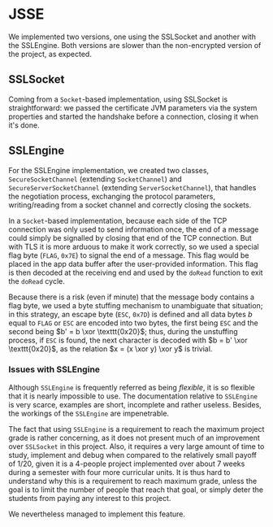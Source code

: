 # JSSE

We implemented two versions, one using the SSLSocket and another with the SSLEngine. Both versions are slower than the non-encrypted version of the project, as expected.

## SSLSocket

Coming from a `Socket`-based implementation, using SSLSocket is straightforward: we passed the certificate JVM parameters via the system properties and started the handshake before a connection, closing it when it's done.

## SSLEngine

For the SSLEngine implementation, we created two classes, `SecureSocketChannel` (extending `SocketChannel`) and `SecureServerSocketChannel` (extending `ServerSocketChannel`), that handles the negotiation process, exchanging the protocol parameters, writing/reading from a socket channel and correctly closing the sockets.

In a `Socket`-based implementation, because each side of the TCP connection was only used to send information once, the end of a message could simply be signalled by closing that end of the TCP connection. But with TLS it is more arduous to make it work correctly, so we used a special flag byte (`FLAG`, `0x7E`) to signal the end of a message. This flag would be placed in the app data buffer after the user-provided information. This flag is then decoded at the receiving end and used by the `doRead` function to exit the `doRead` cycle.

Because there is a risk (even if minute) that the message body contains a flag byte, we used a byte stuffing mechanism to unambiguate that situation; in this strategy, an escape byte (`ESC`, `0x7D`) is defined and all data bytes $b$ equal to `FLAG` or `ESC` are encoded into two bytes, the first being `ESC` and the second being $b' = b \xor \texttt{0x20}$; thus, during the unstuffing process, if `ESC` is found, the next character is decoded with $b = b' \xor \texttt{0x20}$, as the relation $x = (x \xor y) \xor y$ is trivial.

### Issues with SSLEngine

Although `SSLEngine` is frequently referred as being *flexible*, it is so flexible that it is nearly impossible to use. The documentation relative to `SSLEngine` is very scarce, examples are short, incomplete and rather useless. Besides, the workings of the `SSLEngine` are impenetrable.

The fact that using `SSLEngine` is a requirement to reach the maximum project grade is rather concerning, as it does not present much of an improvement over `SSLSocket` in this project. Also, it requires a very large amount of time to study, implement and debug when compared to the relatively small payoff of 1/20, given it is a 4-people project implemented over about 7 weeks during a semester with four more curricular units. It is thus hard to understand why this is a requirement to reach maximum grade, unless the goal is to limit the number of people that reach that goal, or simply deter the students from paying any interest to this project.

We nevertheless managed to implement this feature.
